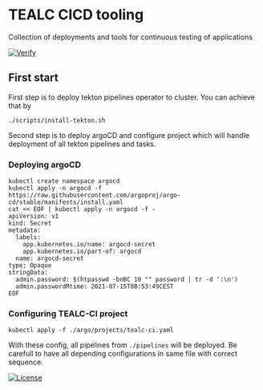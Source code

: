 # TEALC CICD tooling
Collection of deployments and tools for continuous testing of applications

[![Verify](https://github.com/ExcelentProject/tealc/actions/workflows/verify.yaml/badge.svg)](https://github.com/ExcelentProject/tealc/actions/workflows/verify.yaml)

## First start
First step is to deploy tekton pipelines operator to cluster. You can achieve that by
```
./scripts/install-tekton.sh
```
Second step is to deploy argoCD and configure project which will handle deployment of all tekton pipelines and tasks.

### Deploying argoCD
```
kubectl create namespace argocd
kubectl apply -n argocd -f https://raw.githubusercontent.com/argoproj/argo-cd/stable/manifests/install.yaml
cat << EOF | kubectl apply -n argocd -f -
apiVersion: v1
kind: Secret
metadata:
  labels:
    app.kubernetes.io/name: argocd-secret
    app.kubernetes.io/part-of: argocd
  name: argocd-secret
type: Opaque
stringData:
  admin.password: $(htpasswd -bnBC 10 "" password | tr -d ':\n')
  admin.passwordMtime: 2021-07-15T08:53:49CEST
EOF
```

### Configuring TEALC-CI project
```
kubectl apply -f ./argo/projects/tealc-ci.yaml
```
With these config, all pipelines from `./pipelines` will be deployed. Be carefull to have all depending configurations in same file with correct sequence.

[![License](https://img.shields.io/badge/License-Apache%202.0-blue.svg)](https://opensource.org/licenses/Apache-2.0)
